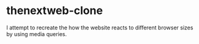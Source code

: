 # thenextweb-clone
I attempt to recreate the how the website reacts to different browser sizes by using media queries.
